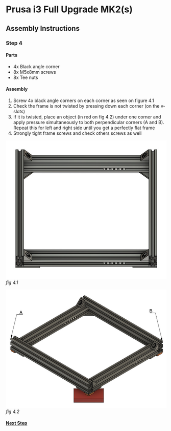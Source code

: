 # Prusa i3 Full Upgrade MK2(s)

## Assembly Instructions

### Step 4

#### Parts  

* 4x Black angle corner
* 8x M5x8mm screws
* 8x Tee nuts

#### Assembly

1. Screw 4x black angle corners on each corner as seen on figure 4.1
1. Check the frame is not twisted by pressing down each corner (on the v-slots)
1. If it is twisted, place an object (in red on fig 4.2) under one corner and apply pressure simultaneously to both perpendicular corners (A and B). Repeat this for left and right side until you get a perfectly flat frame
1. Strongly tight frame screws and check others screws as well



![](img/fig4.1.jpg)\
*fig 4.1*

![](img/fig4.2.jpg)\
*fig 4.2*

#### [Next Step](step05.md)
